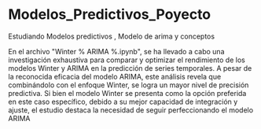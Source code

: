 # Modelos_Predictivos_Poyecto
Estudiando Modelos predictivos , Modelo de arima y conceptos




En el archivo "Winter % ARIMA %.ipynb", se ha llevado a cabo una investigación exhaustiva para comparar y optimizar el rendimiento de los modelos Winter y ARIMA en la predicción de series temporales. A pesar de la reconocida eficacia del modelo ARIMA, este análisis revela que combinándolo con el enfoque Winter, se logra un mayor nivel de precisión predictiva.
Si bien el modelo Winter se presenta como la opción preferida en este caso específico, debido a su mejor capacidad de integración y ajuste, el estudio destaca la necesidad de seguir perfeccionando el modelo ARIMA

